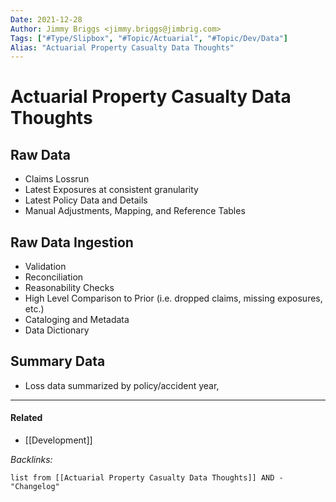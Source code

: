 ```yaml
---
Date: 2021-12-28
Author: Jimmy Briggs <jimmy.briggs@jimbrig.com>
Tags: ["#Type/Slipbox", "#Topic/Actuarial", "#Topic/Dev/Data"]
Alias: "Actuarial Property Casualty Data Thoughts"
---
```


# Actuarial Property Casualty Data Thoughts

## Raw Data

- Claims Lossrun
- Latest Exposures at consistent granularity
- Latest Policy Data and Details
- Manual Adjustments, Mapping, and Reference Tables

## Raw Data Ingestion

- Validation
- Reconciliation
- Reasonability Checks
- High Level Comparison to Prior (i.e. dropped claims, missing exposures, etc.)
- Cataloging and Metadata
- Data Dictionary

## Summary Data

- Loss data summarized by policy/accident year, 

***

#### Related

- [[Development]]

*Backlinks:*

```dataview
list from [[Actuarial Property Casualty Data Thoughts]] AND -"Changelog"
```